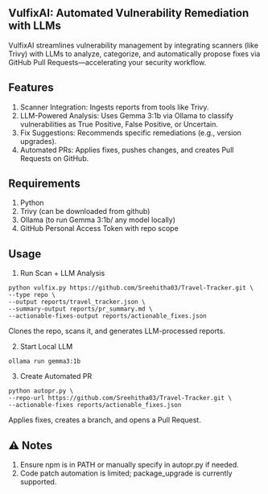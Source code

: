 ## VulfixAI: Automated Vulnerability Remediation with LLMs
VulfixAI streamlines vulnerability management by integrating scanners (like Trivy) with LLMs to analyze, categorize, and automatically propose fixes via GitHub Pull Requests—accelerating your security workflow.

## Features
1. Scanner Integration: Ingests reports from tools like Trivy.
2. LLM-Powered Analysis: Uses Gemma 3:1b via Ollama to classify vulnerabilities as True Positive, False Positive, or Uncertain.
3. Fix Suggestions: Recommends specific remediations (e.g., version upgrades).
4. Automated PRs: Applies fixes, pushes changes, and creates Pull Requests on GitHub.

## Requirements
1. Python
2. Trivy (can be downloaded from github)
3. Ollama (to run Gemma 3:1b/ any model locally)
4. GitHub Personal Access Token with repo scope

## Usage 
1. Run Scan + LLM Analysis
```   
python vulfix.py https://github.com/Sreehitha03/Travel-Tracker.git \
--type repo \
--output reports/travel_tracker.json \
--summary-output reports/pr_summary.md \
--actionable-fixes-output reports/actionable_fixes.json
```
Clones the repo, scans it, and generates LLM-processed reports.

2. Start Local LLM
```
ollama run gemma3:1b
```

3. Create Automated PR
```
python autopr.py \
--repo-url https://github.com/Sreehitha03/Travel-Tracker.git \
--actionable-fixes reports/actionable_fixes.json
```
Applies fixes, creates a branch, and opens a Pull Request.

## ⚠️ Notes
1. Ensure npm is in PATH or manually specify in autopr.py if needed.
2. Code patch automation is limited; package_upgrade is currently supported.
